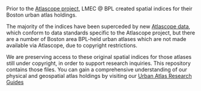 Prior to the [Atlascope project](https://atlascope.leventhalmap.org/), LMEC @ BPL created spatial indices for their Boston urban atlas holdings.

The majority of the indices have been superceded by new [Atlascope data](https://geoservices.leventhalmap.org/cartinal/documentation/atlas-data.html), which conform to data standards specific to the Atlascope project, but there are a number of Boston area BPL-held urban atlases which are not made available via Atlascope, due to copyright restrictions.

We are preserving access to these original spatial indices for those atlases still under copyright, in order to support research inquiries. This repository contains those files. You can gain a comprehensive understanding of our physical and geospatial atlas holdings by visiting our [Urban Atlas Research Guides](https://guides.bpl.org/urban-atlases)
